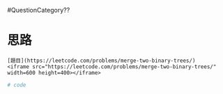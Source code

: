 #QuestionCategory??

# 思路

```ad-note
[題目](https://leetcode.com/problems/merge-two-binary-trees/)
<iframe src="https://leetcode.com/problems/merge-two-binary-trees/" width=600 height=400></iframe>
```

```ruby
# code
```